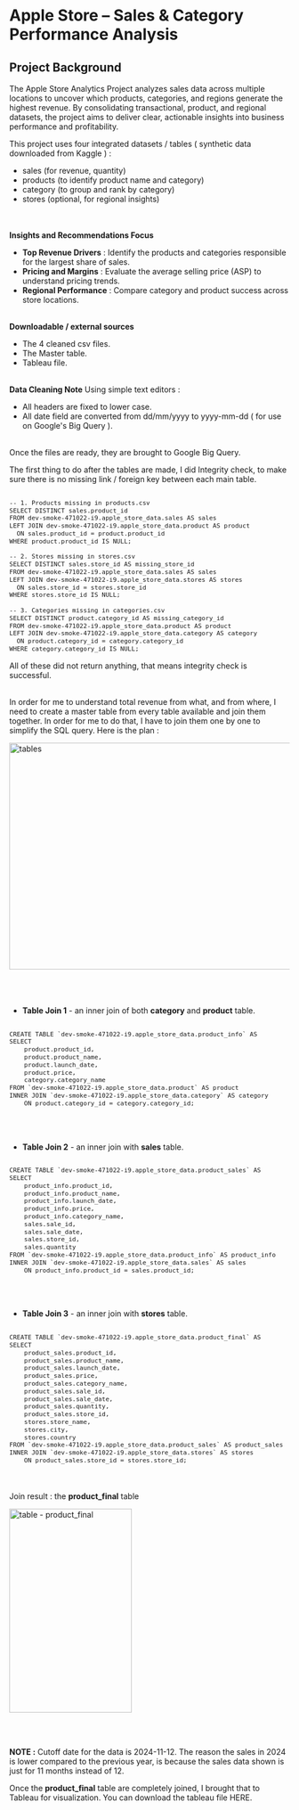 # **Apple Store – Sales & Category Performance Analysis**


## Project Background

The Apple Store Analytics Project analyzes sales data across multiple locations to uncover which products, categories, and regions generate the highest revenue. By consolidating transactional, product, and regional datasets, the project aims to deliver clear, actionable insights into business performance and profitability.

This project uses four integrated datasets / tables ( synthetic data downloaded from Kaggle ) :
- sales (for revenue, quantity)
- products (to identify product name and category)
- category (to group and rank by category)
- stores (optional, for regional insights)
  
<br><br>
**Insights and Recommendations Focus**

- **Top Revenue Drivers**    : Identify the products and categories responsible for the largest share of sales.
- **Pricing and Margins**    : Evaluate the average selling price (ASP) to understand pricing trends.
- **Regional Performance**   : Compare category and product success across store locations.
  <br><br>

**Downloadable / external sources**
- The 4 cleaned csv files.
- The Master table.
- Tableau file.
  <br><br>

**Data Cleaning Note**
Using simple text editors : 
- All headers are fixed to lower case.
- All date field are converted from dd/mm/yyyy to yyyy-mm-dd ( for use on Google's Big Query ).
<br><br>

Once the files are ready, they are brought to Google Big Query.

The first thing to do after the tables are made, I did Integrity check, to make sure there is no missing link / foreign key between each main table.

<pre style="font-size:13px; line-height:1.25;"><code>
-- 1. Products missing in products.csv
SELECT DISTINCT sales.product_id
FROM dev-smoke-471022-i9.apple_store_data.sales AS sales
LEFT JOIN dev-smoke-471022-i9.apple_store_data.product AS product
  ON sales.product_id = product.product_id
WHERE product.product_id IS NULL;

-- 2. Stores missing in stores.csv
SELECT DISTINCT sales.store_id AS missing_store_id
FROM dev-smoke-471022-i9.apple_store_data.sales AS sales
LEFT JOIN dev-smoke-471022-i9.apple_store_data.stores AS stores
  ON sales.store_id = stores.store_id
WHERE stores.store_id IS NULL;

-- 3. Categories missing in categories.csv
SELECT DISTINCT product.category_id AS missing_category_id
FROM dev-smoke-471022-i9.apple_store_data.product AS product
LEFT JOIN dev-smoke-471022-i9.apple_store_data.category AS category
  ON product.category_id = category.category_id
WHERE category.category_id IS NULL;
</code></pre>

All of these did not return anything, that means integrity check is successful.
<br><br>

In order for me to understand total revenue from what, and from where, I need to create a master table from every table available and join them together. In order for me to do that, I have to join them one by one to simplify the SQL query. Here is the plan :

<img width="1256" height="407" alt="tables" src="https://github.com/user-attachments/assets/a0d9e5c5-018a-43dc-8b1e-1175f4fd4e1d" />
<br><br>
<br><br>

- **Table Join 1** - an inner join of both **category** and **product** table.
<pre style="font-size:13px; line-height:1.25;"><code>
CREATE TABLE `dev-smoke-471022-i9.apple_store_data.product_info` AS
SELECT 
    product.product_id, 
    product.product_name,
    product.launch_date, 
    product.price, 
    category.category_name 
FROM `dev-smoke-471022-i9.apple_store_data.product` AS product
INNER JOIN `dev-smoke-471022-i9.apple_store_data.category` AS category 
    ON product.category_id = category.category_id;
</code></pre>

<br><br>
- **Table Join 2** - an inner join with **sales** table.
<pre style="font-size:13px; line-height:1.25;"><code>
CREATE TABLE `dev-smoke-471022-i9.apple_store_data.product_sales` AS
SELECT 
    product_info.product_id, 
    product_info.product_name, 
    product_info.launch_date, 
    product_info.price, 
    product_info.category_name, 
    sales.sale_id, 
    sales.sale_date, 
    sales.store_id, 
    sales.quantity
FROM `dev-smoke-471022-i9.apple_store_data.product_info` AS product_info
INNER JOIN `dev-smoke-471022-i9.apple_store_data.sales` AS sales 
    ON product_info.product_id = sales.product_id;
</code></pre>

<br><br>
- **Table Join 3** - an inner join with **stores** table.
<pre style="font-size:13px; line-height:1.25;"><code>
CREATE TABLE `dev-smoke-471022-i9.apple_store_data.product_final` AS
SELECT 
    product_sales.product_id, 
    product_sales.product_name, 
    product_sales.launch_date, 
    product_sales.price, 
    product_sales.category_name, 
    product_sales.sale_id, 
    product_sales.sale_date, 
    product_sales.quantity,
    product_sales.store_id, 
    stores.store_name,
    stores.city,
    stores.country
FROM `dev-smoke-471022-i9.apple_store_data.product_sales` AS product_sales
INNER JOIN `dev-smoke-471022-i9.apple_store_data.stores` AS stores 
    ON product_sales.store_id = stores.store_id;
</code></pre>

<br><br>
Join result : the **product_final** table

<img width="220" height="366" alt="table - product_final" src="https://github.com/user-attachments/assets/dc268b63-010c-48c2-98c4-de89dfa499c1" />

<br><br>

**NOTE :** Cutoff date for the data is 2024-11-12. The reason the sales in 2024 is lower compared to the previous year, is because the sales data shown is just for 11 months instead of 12.

Once the **product_final** table are completely joined, I brought that to Tableau for visualization. You can download the tableau file HERE.





